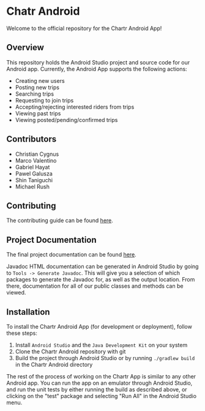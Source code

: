# Chatr Android

Welcome to the official repository for the Chartr Android App!

## Overview

This repository holds the Android Studio project and source code for our Android app. 
Currently, the Android App supports the following actions:
* Creating new users
* Posting new trips
* Searching trips
* Requesting to join trips
* Accepting/rejecting interested riders from trips
* Viewing past trips
* Viewing posted/pending/confirmed trips

## Contributors

* Christian Cygnus
* Marco Valentino
* Gabriel Hayat
* Pawel Galusza
* Shin Taniguchi
* Michael Rush

## Contributing

The contributing guide can be found [here](CONTRIBUTING.md).

## Project Documentation

The final project documentation can be found [here](project_documentation.pdf).

Javadoc HTML documentation can be generated in Android Studio by going to `Tools -> Generate Javadoc`. This will give you a selection of which packages to generate the Javadoc for, as well as the output location. From there, documentation for all of our public classes and methods can be viewed.

## Installation

To install the Chartr Android App (for development or deployment), follow these steps:
1. Install `Android Studio` and the `Java Development Kit` on your system
3. Clone the Chartr Android repository with git
4. Build the project through Android Studio or by running `./gradlew build` in the Chartr Android directory

The rest of the process of working on the Chartr App is similar to any other Android app. You can run the app on an emulator through Android Studio, and run the unit tests by either running the build as described above, or clicking on the "test" package and selecting "Run All" in the Android Studio menu.
